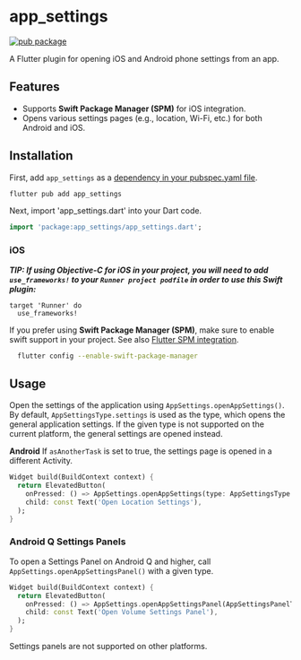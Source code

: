 # app_settings

[![pub package](https://img.shields.io/pub/v/app_settings.svg)](https://pub.dartlang.org/packages/app_settings)

A Flutter plugin for opening iOS and Android phone settings from an app.

## Features

- Supports **Swift Package Manager (SPM)** for iOS integration.
- Opens various settings pages (e.g., location, Wi-Fi, etc.) for both Android and iOS.

## Installation

First, add `app_settings` as a [dependency in your pubspec.yaml file](https://pub.dev/packages/app_settings).

```dart
flutter pub add app_settings
```

Next, import 'app_settings.dart' into your Dart code.

```dart
import 'package:app_settings/app_settings.dart';
```

### iOS

***TIP: If using Objective-C for iOS in your project, you will need to add `use_frameworks!` to your `Runner project podfile` in order to use this Swift plugin:***

```pod
target 'Runner' do
  use_frameworks!
```

If you prefer using **Swift Package Manager (SPM)**, make sure to enable swift support in your project.
See also [Flutter SPM integration](https://docs.flutter.dev/packages-and-plugins/swift-package-manager/for-app-developers).

```sh
  flutter config --enable-swift-package-manager 
```



## Usage

Open the settings of the application using `AppSettings.openAppSettings()`.
By default, `AppSettingsType.settings` is used as the type, which opens the general application settings.
If the given type is not supported on the current platform, the general settings are opened instead.

**Android** If `asAnotherTask` is set to true, the settings page is opened in a different Activity.

```dart
Widget build(BuildContext context) {
  return ElevatedButton(
    onPressed: () => AppSettings.openAppSettings(type: AppSettingsType.location),
    child: const Text('Open Location Settings'),
  );
}
```

### Android Q Settings Panels

To open a Settings Panel on Android Q and higher,
call `AppSettings.openAppSettingsPanel()` with a given type.

```dart
Widget build(BuildContext context) {
  return ElevatedButton(
    onPressed: () => AppSettings.openAppSettingsPanel(AppSettingsPanelType.volume),
    child: const Text('Open Volume Settings Panel'),
  );
}
```

Settings panels are not supported on other platforms.
